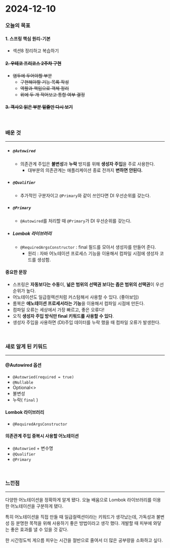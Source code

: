 # 2024-12-10

### 오늘의 목표

#### 1. 스프링 핵심 원리-기본

- 섹션8 정리하고 복습하기

#### ~~2. 우테코 프리코스 2주차 구현~~

- ~~염두에 두어야할 부분~~
  - ~~구현해야할 기능 목록 작성~~
  - ~~역할과 책임으로 객체 정리~~
  - ~~위에 두 개 적어보고 통합 여부 결정~~

#### ~~3. 객사오 읽은 부분 밑줄만 다시 보기~~

<br>

### 배운 것

---

- ##### `@Autowired`
  - 의존관계 주입은 **불변성**과 **누락** 방지를 위해 **생성자 주입**을 주로 사용한다.
    - 대부분의 의존관계는 애플리케이션 종료 전까지 **변하면 안된다.**
- ##### `@Qualifier`
  - 추가적인 구분자이고 `@Primary`와 같이 쓰인다면 DI 우선순위를 갖는다.
- ##### `@Primary`

  - `@Autowired`를 처리할 때 `@Primary`가 DI 우선순위를 갖는다.

- ##### Lombok 라이브러리
  - `@RequiredArgsConstructor` : final 필드를 모아서 생성자를 만들어 준다.
    - 원리 : 자바 어노테이션 프로세스 기능을 이용해서 컴파일 시점에 생성자 코드를 생성함.

#### 중요한 문장

- 스프링은 **자동보다는 수동**이, **넒은 범위의 선택권 보다는 좁은 범위의 선택권**이 우선 순위가 높다.
- 어노테이션도 일급컬렉션처럼 커스텀해서 사용할 수 있다. (좋아보임)
- 롬복은 **애노테이션 프로세서라는 기능**을 이용해서 컴파일 시점에 만든다.
- 컴파일 오류는 세상에서 가장 빠르고, 좋은 오류다!
- 오직 **생성자 주입 방식만 final 키워드를 사용할 수 있다**.
- 생성자 주입을 사용하면 (DI)주입 데이터를 누락 했을 때 컴파일 오류가 발생한다.

<br>

### 새로 알게 된 키워드

---

#### @Autowired 옵션

- `@Autowried(required = true)`
- `@Nullable`
- Optional<>
- 불변성
- 누락( `final` )

#### Lombok 라이브러리

- `@RequiredArgsConstructor`

#### 의존관계 주입 중복시 사용할 어노테이션

- `@Autowried` + 변수명
- `@Qualifier`
- `@Primary`

<br>

### 느낀점

---

다양한 어노테이션을 정확하게 알게 됐다. 오늘 배움으로 Lombok 라이브러리를 이용한 어노테이션을 구분하게 됐다.

특히 어노테이션을 직접 만들 때 일급컬렉션이라는 키워드가 생각났는데, 가독성과 불변성 등 분명한 목적을 위해 사용하기 좋은 방법이라고 생각 했다. 개발할 때 피부에 와닿는 좋은 효과를 낼 수 있을 것 같다.

한 시간정도씩 게으름 피우는 시간을 절반으로 줄여서 더 많은 공부량을 소화하고 싶다.
